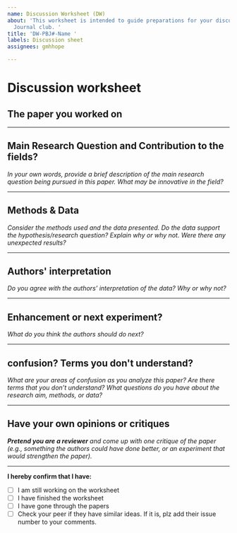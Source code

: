 ```yaml
---
name: Discussion Worksheet (DW)
about: 'This worksheet is intended to guide preparations for your discussions in the
  Journal club. '
title: 'DW-PBJ#-Name '
labels: Discussion sheet
assignees: gmhhope

---
```


# Discussion worksheet

## The paper you worked on

----------------------
## Main Research Question and Contribution to the fields?
*In your own words, provide a brief description of the main research question being pursued in this paper. What may be innovative in the field?*







----------------------
## Methods & Data
*Consider the methods used and the data presented. Do the data support the hypothesis/research question? Explain why or why not. Were there any unexpected results?*







----------------------
## Authors' interpretation
*Do you agree with the authors’ interpretation of the data? Why or why not?*




----------------------
## Enhancement or next experiment?
*What do you think the authors should do next?*






----------------------
## confusion? Terms you don't understand?
*What are your areas of confusion as you analyze this paper?  Are there terms that you don’t understand? What questions do you have about the research aim, methods, or data?*







----------------------
## Have your own opinions or critiques
***Pretend you are a reviewer** and come up with one critique of the paper (e.g., something the authors could have done better, or an experiment that would strengthen the paper).*



-----------------------
**I hereby confirm that I have:**
- [ ] I am still working on the worksheet
- [ ] I have finished the worksheet
- [ ] I have gone through the papers
- [ ] Check your peer if they have similar ideas. If it is, plz add their issue number to your comments.
